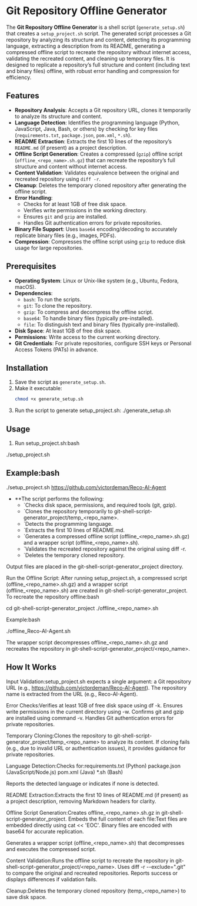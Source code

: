 # Git Repository Offline Generator

The **Git Repository Offline Generator** is a shell script (`generate_setup.sh`) that creates a `setup_project.sh` script. The generated script processes a Git repository by analyzing its structure and content, detecting its programming language, extracting a description from its README, generating a compressed offline script to recreate the repository without internet access, validating the recreated content, and cleaning up temporary files. It is designed to replicate a repository’s full structure and content (including text and binary files) offline, with robust error handling and compression for efficiency.

## Features

- **Repository Analysis**: Accepts a Git repository URL, clones it temporarily to analyze its structure and content.
- **Language Detection**: Identifies the programming language (Python, JavaScript, Java, Bash, or others) by checking for key files (`requirements.txt`, `package.json`, `pom.xml`, `*.sh`).
- **README Extraction**: Extracts the first 10 lines of the repository’s `README.md` (if present) as a project description.
- **Offline Script Generation**: Creates a compressed (`gzip`) offline script (`offline_<repo_name>.sh.gz`) that can recreate the repository’s full structure and content without internet access.
- **Content Validation**: Validates equivalence between the original and recreated repository using `diff -r`.
- **Cleanup**: Deletes the temporary cloned repository after generating the offline script.
- **Error Handling**:
  - Checks for at least 1GB of free disk space.
  - Verifies write permissions in the working directory.
  - Ensures `git` and `gzip` are installed.
  - Handles Git authentication errors for private repositories.
- **Binary File Support**: Uses `base64` encoding/decoding to accurately replicate binary files (e.g., images, PDFs).
- **Compression**: Compresses the offline script using `gzip` to reduce disk usage for large repositories.

## Prerequisites

- **Operating System**: Linux or Unix-like system (e.g., Ubuntu, Fedora, macOS).
- **Dependencies**:
  - `bash`: To run the scripts.
  - `git`: To clone the repository.
  - `gzip`: To compress and decompress the offline script.
  - `base64`: To handle binary files (typically pre-installed).
  - `file`: To distinguish text and binary files (typically pre-installed).
- **Disk Space**: At least 1GB of free disk space.
- **Permissions**: Write access to the current working directory.
- **Git Credentials**: For private repositories, configure SSH keys or Personal Access Tokens (PATs) in advance.

## Installation

1. Save the script as `generate_setup.sh`.
2. Make it executable:
   ```bash
   chmod +x generate_setup.sh
3. Run the script to generate setup_project.sh:
    ./generate_setup.sh

## Usage

1. Run setup_project.sh:bash

./setup_project.sh <git-repo-url>

## Example:bash

./setup_project.sh https://github.com/victordeman/Reco-AI-Agent

- **The script performs the following:
  - `Checks disk space, permissions, and required tools (git, gzip).
  - `Clones the repository temporarily to git-shell-script-generator_project/temp_<repo_name>.
  - `Detects the programming language.
  - `Extracts the first 10 lines of README.md.
  - `Generates a compressed offline script (offline_<repo_name>.sh.gz) and a wrapper script (offline_<repo_name>.sh).
  - `Validates the recreated repository against the original using diff -r.
  - `Deletes the temporary cloned repository.

Output files are placed in the git-shell-script-generator_project directory.

Run the Offline Script:
After running setup_project.sh, a compressed script (offline_<repo_name>.sh.gz) and a wrapper script (offline_<repo_name>.sh) are created in git-shell-script-generator_project. To recreate the repository offline:bash

cd git-shell-script-generator_project
./offline_<repo_name>.sh

Example:bash

./offline_Reco-AI-Agent.sh

The wrapper script decompresses offline_<repo_name>.sh.gz and recreates the repository in git-shell-script-generator_project/<repo_name>.

## How It Works

Input Validation:setup_project.sh expects a single argument: a Git repository URL (e.g., https://github.com/victordeman/Reco-AI-Agent).
The repository name is extracted from the URL (e.g., Reco-AI-Agent).

Error Checks:Verifies at least 1GB of free disk space using df -k.
Ensures write permissions in the current directory using -w.
Confirms git and gzip are installed using command -v.
Handles Git authentication errors for private repositories.

Temporary Cloning:Clones the repository to git-shell-script-generator_project/temp_<repo_name> to analyze its content.
If cloning fails (e.g., due to invalid URL or authentication issues), it provides guidance for private repositories.

Language Detection:Checks for:requirements.txt (Python)
package.json (JavaScript/Node.js)
pom.xml (Java)
*.sh (Bash)

Reports the detected language or indicates if none is detected.

README Extraction:Extracts the first 10 lines of README.md (if present) as a project description, removing Markdown headers for clarity.

Offline Script Generation:Creates offline_<repo_name>.sh.gz in git-shell-script-generator_project.
Embeds the full content of each file:Text files are embedded directly using cat << 'EOC'.
Binary files are encoded with base64 for accurate replication.

Generates a wrapper script (offline_<repo_name>.sh) that decompresses and executes the compressed script.

Content Validation:Runs the offline script to recreate the repository in git-shell-script-generator_project/<repo_name>.
Uses diff -r --exclude=".git" to compare the original and recreated repositories.
Reports success or displays differences if validation fails.

Cleanup:Deletes the temporary cloned repository (temp_<repo_name>) to save disk space.

